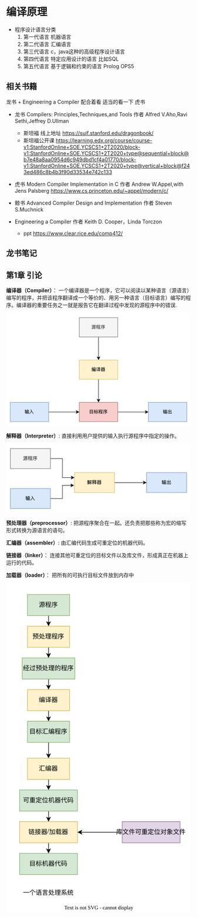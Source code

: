 # 编译原理

- 程序设计语言分类 
    1. 第一代语言 机器语言
    2. 第二代语言 汇编语言
    3. 第三代语言 c，java这种的高级程序设计语言
    4. 第四代语言 特定应用设计的语言 比如SQL
    5. 第五代语言 基于逻辑和约束的语言 Prolog OPS5



## 相关书籍
龙书 + Engineering a Compiler  配合着看 适当的看一下 虎书

- 龙书  Compilers: Principles,Techniques,and Tools  作者 Alfred V.Aho,Ravi Sethi,Jeffrey D.Ullman
  - 斯坦福 线上地址 https://suif.stanford.edu/dragonbook/
  - 斯坦福公开课 https://learning.edx.org/course/course-v1:StanfordOnline+SOE.YCSCS1+2T2020/block-v1:StanfordOnline+SOE.YCSCS1+2T2020+type@sequential+block@b7e48a8aa0954d6c949dbd1cf4a01770/block-v1:StanfordOnline+SOE.YCSCS1+2T2020+type@vertical+block@f243ed486c8b4b3f90d33534e742c133
- 虎书  Modern Compiler Implementation in C  作者 Andrew W.Appel,with Jens Palsberg 
  https://www.cs.princeton.edu/~appel/modern/c/ 
- 鲸书  Advanced Compiler Design and Implementation  作者 Steven S.Muchnick 


- Engineering a Compiler  作者 Keith D. Cooper，Linda Torczon
  - ppt https://www.clear.rice.edu/comp412/

## 龙书笔记

## 第1章 引论

**编译器（Compiler）**： 一个编译器是一个程序，它可以阅读以某种语言（源语言）编写的程序，并把该程序翻译成一个等价的、用另一种语言（目标语言）编写的程序。编译器的重要任务之一就是报告它在翻译过程中发现的源程序中的错误.


![](./pic/compiler.jpeg)

**解释器（Interpreter）**: 直接利用用户提供的输入执行源程序中指定的操作。

![](./pic/interpreter.jpeg)


**预处理器（preprocessor）**: 把源程序聚合在一起。还负责把那些称为宏的缩写形式转换为源语言的语句。

**汇编器（assembler）**: 由汇编代码生成可重定位的机器代码。

**链接器（linker）**： 连接其他可重定位的目标文件以及库文件，形成真正在机器上运行的代码。

**加载器（loader）**： 把所有的可执行目标文件放到内存中

![](./pic/language_process_system.svg )




